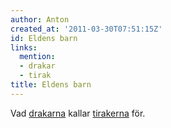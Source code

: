 ```yaml
---
author: Anton
created_at: '2011-03-30T07:51:15Z'
id: Eldens barn
links:
  mention:
  - drakar
  - tirak
title: Eldens barn
---
```


Vad [drakarna] kallar [tirakerna] för.

  [drakarna]: drakar
  [tirakerna]: tirak
